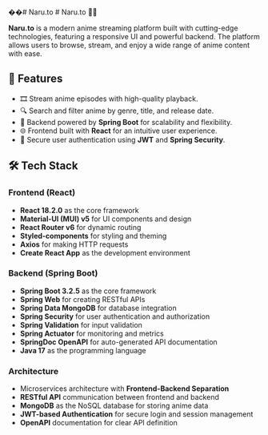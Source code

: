 ��#   N a r u . t o 
 
 # Naru.to 🎥✨

**Naru.to** is a modern anime streaming platform built with cutting-edge technologies, featuring a responsive UI and powerful backend. The platform allows users to browse, stream, and enjoy a wide range of anime content with ease.

## 🚀 Features

- 🎞️ Stream anime episodes with high-quality playback.
- 🔍 Search and filter anime by genre, title, and release date.
- 💾 Backend powered by **Spring Boot** for scalability and flexibility.
- 🌐 Frontend built with **React** for an intuitive user experience.
- 🔐 Secure user authentication using **JWT** and **Spring Security**.

## 🛠 Tech Stack

### **Frontend (React)**
- **React 18.2.0** as the core framework
- **Material-UI (MUI) v5** for UI components and design
- **React Router v6** for dynamic routing
- **Styled-components** for styling and theming
- **Axios** for making HTTP requests
- **Create React App** as the development environment

### **Backend (Spring Boot)**
- **Spring Boot 3.2.5** as the core framework
- **Spring Web** for creating RESTful APIs
- **Spring Data MongoDB** for database integration
- **Spring Security** for user authentication and authorization
- **Spring Validation** for input validation
- **Spring Actuator** for monitoring and metrics
- **SpringDoc OpenAPI** for auto-generated API documentation
- **Java 17** as the programming language

### **Architecture**
- Microservices architecture with **Frontend-Backend Separation**
- **RESTful API** communication between frontend and backend
- **MongoDB** as the NoSQL database for storing anime data
- **JWT-based Authentication** for secure login and session management
- **OpenAPI** documentation for clear API definition


